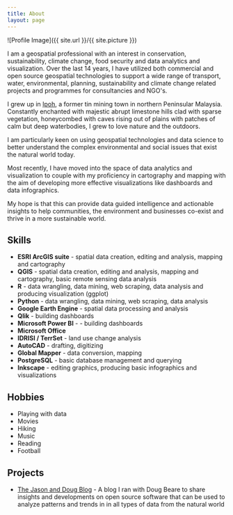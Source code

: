 ```yaml
---
title: About
layout: page
---
```

![Profile Image]({{ site.url }}/{{ site.picture }})

<p>I am a geospatial professional with an interest in conservation, sustainability, climate change, food security and data analytics and visualization. Over the last 14 years, I have utilized both commercial and open source geospatial technologies to support a wide range of transport, water, environmental, planning, sustainability and climate change related projects and programmes for consultancies and NGO's.</p>

<p>I grew up in <a href="https://en.wikipedia.org/wiki/Ipoh/">Ipoh</a>,
a former tin mining town in northern Peninsular Malaysia. Constantly enchanted with majestic abrupt limestone
hills clad with sparse vegetation, honeycombed with caves rising out of plains with patches of calm but deep waterbodies,
I grew to love nature and the outdoors.</p>

<p>I am particularly keen on using geospatial technologies and data science to better understand the complex environmental and social issues that exist the natural world today.</p>

<p>Most recently, I have moved into the space of data analytics and visualization to couple with my proficiency in cartography and mapping with the aim of developing more effective visualizations like dashboards and data infographics.</p>

<p>My hope is that this can provide data guided intelligence and actionable insights to help communities, the environment and businesses co-exist and thrive in a more sustainable world.</p>

<h2>Skills</h2>

<ul class="skill-list">
	<li><b>ESRI ArcGIS suite</b> - spatial data creation, editing and analysis, mapping and cartography</li>
	<li><b>QGIS</b> - spatial data creation, editing and analysis, mapping and cartography, basic remote sensing data analysis</li>
	<li><b>R</b> - data wrangling, data mining, web scraping, data analysis and producing visualization (ggplot)</li>
	<li><b>Python</b> - data wrangling, data mining, web scraping, data analysis</li>
	<li><b>Google Earth Engine</b> - spatial data processing and analysis</li>
	<li><b>Qlik</b> - building dashboards</li>
	<li><b>Microsoft Power BI</b> - - building dashboards</li>
	<li><b>Microsoft Office</b></li>
	<li><b>IDRISI / TerrSet</b> - land use change analysis</li>
	<li><b>AutoCAD</b> - drafting, digitizing</li>
	<li><b>Global Mapper</b> - data conversion, mapping</li>
	<li><b>PostgreSQL</b> - basic database management and querying</li>
	<li><b>Inkscape</b> - editing graphics, producing basic infographics and visualizations</li>

</ul>

<h2>Hobbies</h2>

<ul class="skill-list">
	<li>Playing with data</li>
	<li>Movies</li>
	<li>Hiking</li>
	<li>Music</li>
	<li>Reading</li>
	<li>Football</li>
</ul>


<h2>Projects</h2>

<ul>
	<li><a href="http://jason-doug-climate.blogspot.com/">The Jason and Doug Blog</a> - A blog I ran with Doug Beare to share insights and developments on open source software that can be used to analyze patterns and trends in in all types of data from the natural world</li>
	
	
</ul>

